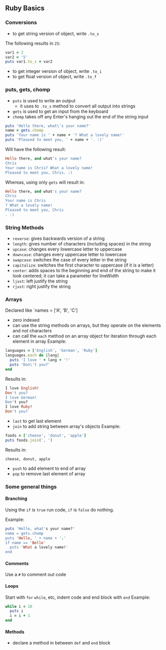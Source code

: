 ## Ruby Basics

### Conversions
- to get string version of object, write `.to_s` 

The following results in `25`:
```ruby
var1 = 2
var2 = '5'
puts var1.to_s + var2
```

- to get integer version of object, write `.to_i`
- to get float version of object, write `.to_f`

### puts, gets, chomp
- `puts` is used to write an output
  - it uses to `.to_s` method to convert all output into strings
- `gets` is used to get an input from the keyboard
- `chomp` takes off any Enter's hanging out the end of the string input

```ruby
puts 'Hello there, what\'s your name?'
name = gets.chomp
puts 'Your name is ' + name + '? What a lovely name!'
puts 'Pleased to meet you, ' + name + '. :)'
```
Will have the following result:
```ruby
Hello there, and what's your name?
Chris
Your name is Chris? What a lovely name!
Pleased to meet you, Chris. :) 
```

Whereas, using only `gets` will result in: 
```ruby
Hello there, and what's your name?
Chris
Your name is Chris
? What a lovely name!
Pleased to meet you, Chris
. :) 
```

### String Methods
- `reverse`: gives backwards version of a string
- `length`: gives number of characters (including spaces) in the string
- `upcase`: changes every lowercase letter to uppercase
- `downcase`: changes every uppercase letter to lowercase
- `swapcase`: switches the case of every letter in the string
- `capitalize`: switches the first character to uppercase (if it is a letter)
- `center`: adds spaces to the beginning and end of the string to make it look centered; it can take a parameter for lineWidth
- `ljust`: left justify the string
- `rjust`: right justify the string

### Arrays
Declared like `names = ['A', 'B', 'C']
- zero indexed 
- can use the string methods on arrays, but they operate on the elements and not characters
- can call the `each` method on an array object for iteration through each element in array
Example:
```ruby
languages = ['English', 'German', 'Ruby']
languages.each do |lang|
  puts 'I love ' + lang + '!'
  puts 'Don\'t you?'
end
```
Results in:
```ruby
I love English!
Don't you?
I love German!
Don't you?
I love Ruby!
Don't you?
```

- `last` to get last element
- `join` to add string between array's objects
Example:
```ruby
foods = ['cheese', 'donut', 'apple']
puts foods.join(', ')
```
Results in:
```
cheese, donut, apple
```

- `push` to add element to end of array
- `pop` to remove last element of array 


### Some general things
#### Branching
Using the `if` is `true` run code, `if` is `false` do nothing. 

Example:
```ruby
puts 'Hello, what's your name?'
name = gets.chomp
puts 'Hello, ' + name + '.'
if name == 'Belle'
  puts 'What a lovely name!'
end
```
#### Comments
Use a `#` to comment out code

#### Loops
Start with `for` `while`, etc, indent code and end block with `end`
Example:
```ruby
while i < 10
  puts i
  i = i + 1
end
```

#### Methods
- declare a method in between `def` and `end` block

